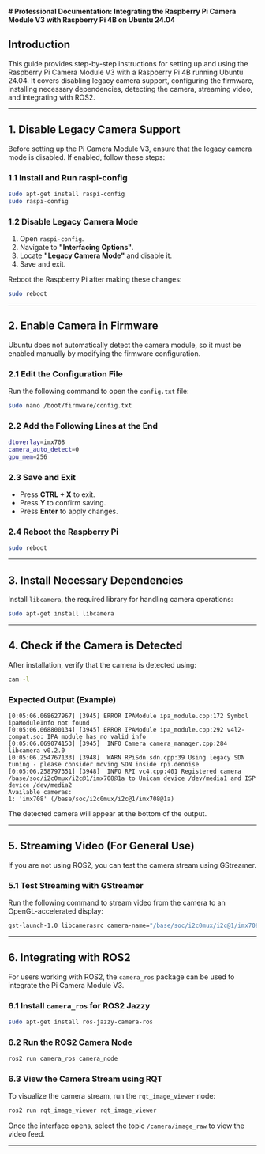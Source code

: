 **# Professional Documentation: Integrating the Raspberry Pi Camera Module V3 with Raspberry Pi 4B on Ubuntu 24.04**

## **Introduction**
This guide provides step-by-step instructions for setting up and using the Raspberry Pi Camera Module V3 with a Raspberry Pi 4B running Ubuntu 24.04. It covers disabling legacy camera support, configuring the firmware, installing necessary dependencies, detecting the camera, streaming video, and integrating with ROS2.

---

## **1. Disable Legacy Camera Support**
Before setting up the Pi Camera Module V3, ensure that the legacy camera mode is disabled. If enabled, follow these steps:

### **1.1 Install and Run raspi-config**
```bash
sudo apt-get install raspi-config
sudo raspi-config
```

### **1.2 Disable Legacy Camera Mode**
1. Open `raspi-config`.
2. Navigate to **"Interfacing Options"**.
3. Locate **"Legacy Camera Mode"** and disable it.
4. Save and exit.

Reboot the Raspberry Pi after making these changes:
```bash
sudo reboot
```

---

## **2. Enable Camera in Firmware**
Ubuntu does not automatically detect the camera module, so it must be enabled manually by modifying the firmware configuration.

### **2.1 Edit the Configuration File**
Run the following command to open the `config.txt` file:
```bash
sudo nano /boot/firmware/config.txt
```

### **2.2 Add the Following Lines at the End**
```bash
dtoverlay=imx708
camera_auto_detect=0
gpu_mem=256
```

### **2.3 Save and Exit**
- Press **CTRL + X** to exit.
- Press **Y** to confirm saving.
- Press **Enter** to apply changes.

### **2.4 Reboot the Raspberry Pi**
```bash
sudo reboot
```

---

## **3. Install Necessary Dependencies**
Install `libcamera`, the required library for handling camera operations:
```bash
sudo apt-get install libcamera
```

---

## **4. Check if the Camera is Detected**
After installation, verify that the camera is detected using:
```bash
cam -l
```
### **Expected Output (Example)**
```plaintext
[0:05:06.068627967] [3945] ERROR IPAModule ipa_module.cpp:172 Symbol ipaModuleInfo not found
[0:05:06.068800134] [3945] ERROR IPAModule ipa_module.cpp:292 v4l2-compat.so: IPA module has no valid info
[0:05:06.069074153] [3945]  INFO Camera camera_manager.cpp:284 libcamera v0.2.0
[0:05:06.254767133] [3948]  WARN RPiSdn sdn.cpp:39 Using legacy SDN tuning - please consider moving SDN inside rpi.denoise
[0:05:06.258797351] [3948]  INFO RPI vc4.cpp:401 Registered camera /base/soc/i2c0mux/i2c@1/imx708@1a to Unicam device /dev/media1 and ISP device /dev/media2
Available cameras:
1: 'imx708' (/base/soc/i2c0mux/i2c@1/imx708@1a)
```
The detected camera will appear at the bottom of the output.

---

## **5. Streaming Video (For General Use)**
If you are not using ROS2, you can test the camera stream using GStreamer.

### **5.1 Test Streaming with GStreamer**
Run the following command to stream video from the camera to an OpenGL-accelerated display:
```bash
gst-launch-1.0 libcamerasrc camera-name="/base/soc/i2c0mux/i2c@1/imx708@1a" ! queue ! glimagesink
```

---

## **6. Integrating with ROS2**
For users working with ROS2, the `camera_ros` package can be used to integrate the Pi Camera Module V3.

### **6.1 Install `camera_ros` for ROS2 Jazzy**
```bash
sudo apt-get install ros-jazzy-camera-ros
```

### **6.2 Run the ROS2 Camera Node**
```bash
ros2 run camera_ros camera_node
```

### **6.3 View the Camera Stream using RQT**
To visualize the camera stream, run the `rqt_image_viewer` node:
```bash
ros2 run rqt_image_viewer rqt_image_viewer
```
Once the interface opens, select the topic `/camera/image_raw` to view the video feed.

---
